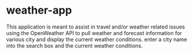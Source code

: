 # weather-app
This application is meant to assist in travel and/or weather related issues using the OpenWeather API to pull weather and forecast information for various city and display the current weather conditions. enter a city name into the search box and the current weather conditions.
